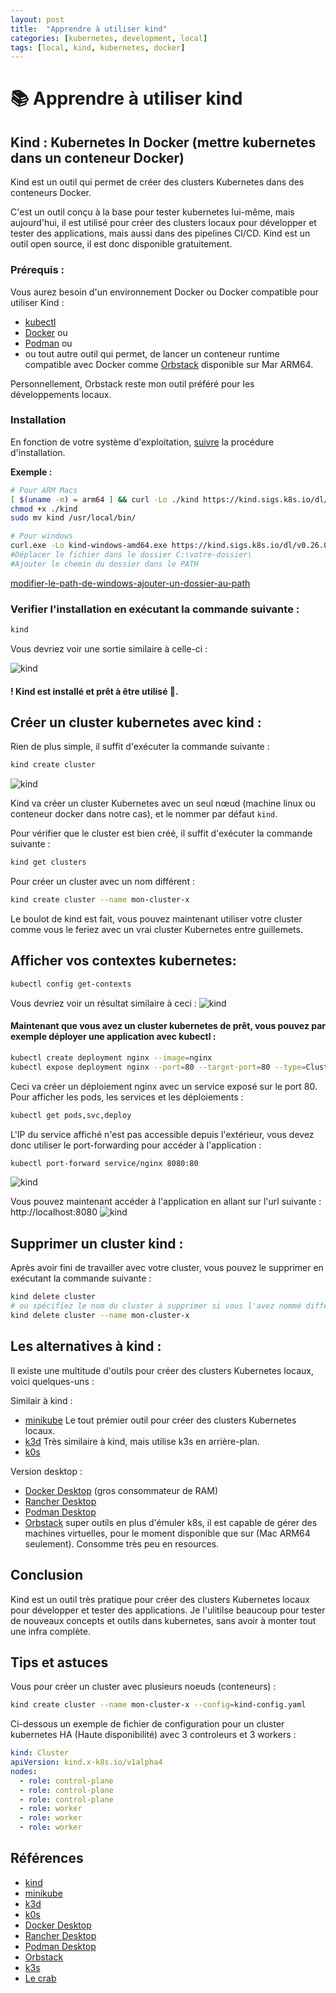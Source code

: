 ```yaml
---
layout: post
title:  "Apprendre à utiliser kind"
categories: [kubernetes, development, local]
tags: [local, kind, kubernetes, docker]
---
```




# 📚 Apprendre à utiliser kind

## Kind : Kubernetes In Docker (mettre kubernetes dans un conteneur Docker)

Kind est un outil qui permet de créer des clusters Kubernetes dans des conteneurs Docker.

C'est un outil conçu à la base pour tester kubernetes lui-même, mais aujourd'hui, il est utilisé pour créer des clusters locaux pour développer et tester des applications, mais aussi dans des pipelines CI/CD.
Kind est un outil open source, il est donc disponible gratuitement.

### Prérequis :

Vous aurez besoin d'un environnement Docker ou Docker compatible pour utiliser Kind :

- [kubectl](https://kubernetes.io/docs/tasks/tools/)
- [Docker](https://docs.docker.com/get-started/get-docker/)  ou
- [Podman](https://podman.io/getting-started/installation) ou
- ou tout autre outil qui permet, de lancer un conteneur runtime compatible avec Docker comme [Orbstack](https://www.orbstack.dev/) disponible sur Mar ARM64.

Personnellement, Orbstack reste mon outil préféré pour les développements locaux.

### Installation

En fonction de votre système d'exploitation, [suivre](https://kind.sigs.k8s.io/docs/user/quick-start/#installation) la procédure d'installation.


**Exemple :**
```bash
# Pour ARM Macs
[ $(uname -m) = arm64 ] && curl -Lo ./kind https://kind.sigs.k8s.io/dl/v0.26.0/kind-darwin-arm64
chmod +x ./kind
sudo mv kind /usr/local/bin/
```

```bash
# Pour windows  
curl.exe -Lo kind-windows-amd64.exe https://kind.sigs.k8s.io/dl/v0.26.0/kind-windows-amd64
#Déplacer le fichier dans le dossier C:\votre-dossier\ 
#Ajouter le chemin du dossier dans le PATH
```
[modifier-le-path-de-windows-ajouter-un-dossier-au-path ](https://lecrabeinfo.net/modifier-le-path-de-windows-ajouter-un-dossier-au-path.html )


### Verifier l'installation en exécutant la commande suivante :
```bash
kind
```
Vous devriez voir une sortie similaire à celle-ci :

![kind](https://mombesoft-blog-post-1474x.s3.us-east-1.amazonaws.com/assets/kind-01.png)

#### ! Kind est installé et prêt à être utilisé 🎉.

## Créer un cluster kubernetes avec kind :

Rien de plus simple, il suffit d'exécuter la commande suivante :
```bash
kind create cluster
```
![kind](https://mombesoft-blog-post-1474x.s3.us-east-1.amazonaws.com/assets/kind-create-cluster.png)

Kind va créer un cluster Kubernetes avec un seul nœud (machine linux ou conteneur docker dans notre cas), et le nommer par défaut `kind`.

Pour vérifier que le cluster est bien créé, il suffit d'exécuter la commande suivante :
```bash
kind get clusters
```
Pour créer un cluster avec un nom différent :
```bash
kind create cluster --name mon-cluster-x
```
Le boulot de kind est fait, vous pouvez maintenant utiliser votre cluster comme vous le feriez avec un vrai cluster Kubernetes entre guillemets.

## Afficher vos contextes kubernetes:
```bash
kubectl config get-contexts
```
Vous devriez voir un résultat similaire à ceci :
![kind](https://mombesoft-blog-post-1474x.s3.us-east-1.amazonaws.com/assets/kind-cluster-get-contexts.png)

#### Maintenant que vous avez un cluster kubernetes de prêt, vous pouvez par exemple déployer une application avec kubectl :
```bash
kubectl create deployment nginx --image=nginx
kubectl expose deployment nginx --port=80 --target-port=80 --type=ClusterIP
```
Ceci va créer un déploiement nginx avec un service exposé sur le port 80.
Pour afficher les pods, les services et les déploiements :
```bash
kubectl get pods,svc,deploy
```
L'IP du service affiché n'est pas accessible depuis l'extérieur, vous devez donc utiliser le port-forwarding pour accéder à l'application :
```bash
kubectl port-forward service/nginx 8080:80
```
![kind](https://mombesoft-blog-post-1474x.s3.us-east-1.amazonaws.com/assets/kubectl-nginx.png)

Vous pouvez maintenant accéder à l'application en allant sur l'url suivante : http://localhost:8080
![kind](https://mombesoft-blog-post-1474x.s3.us-east-1.amazonaws.com/assets/nginx.png)

## Supprimer un cluster kind :

Après avoir fini de travailler avec votre cluster, vous pouvez le supprimer en exécutant la commande suivante :
```bash
kind delete cluster
# ou spécifiez le nom du cluster à supprimer si vous l'avez nommé différemment :
kind delete cluster --name mon-cluster-x
```

## Les alternatives à kind :
Il existe une multitude d'outils pour créer des clusters Kubernetes locaux, voici quelques-uns :

Similair à kind :
- [minikube](https://minikube.sigs.k8s.io/docs/start/) Le tout prémier outil pour créer des clusters Kubernetes locaux.
- [k3d](https://k3d.io/) Très similaire à kind, mais utilise k3s en arrière-plan.
- [k0s](https://k0sproject.io/)

Version desktop :

- [Docker Desktop](https://www.docker.com/products/docker-desktop/) (gros consommateur de RAM)
- [Rancher Desktop](https://rancherdesktop.io/)
- [Podman Desktop](https://podman-desktop.io/)
- [Orbstack](https://orbstack.dev/) super outils en plus d'émuler k8s, il est capable de gérer des machines virtuelles, pour le moment disponible que sur (Mac ARM64 seulement). Consomme très peu en resources.


## Conclusion
Kind est un outil très pratique pour créer des clusters Kubernetes locaux pour développer et tester des applications.
Je l'ulitilse beaucoup pour tester de nouveaux concepts et outils dans kubernetes, sans avoir à monter tout une infra complète.
## Tips et astuces
Vous pour créer un cluster avec plusieurs noeuds (conteneurs) :
```bash
kind create cluster --name mon-cluster-x --config=kind-config.yaml
```

Ci-dessous un exemple de fichier de configuration pour un cluster kubernetes HA (Haute disponibilité) avec 3 controleurs et 3 workers :
```yaml
kind: Cluster
apiVersion: kind.x-k8s.io/v1alpha4
nodes:
  - role: control-plane
  - role: control-plane
  - role: control-plane
  - role: worker
  - role: worker
  - role: worker
```
## Références
- [kind](https://kind.sigs.k8s.io/)
- [minikube](https://minikube.sigs.k8s.io/docs/start/)
- [k3d](https://k3d.io/)
- [k0s](https://k0sproject.io/)
- [Docker Desktop](https://www.docker.com/products/docker-desktop/)
- [Rancher Desktop](https://rancherdesktop.io/)
- [Podman Desktop](https://podman-desktop.io/)
- [Orbstack](https://orbstack.dev/)
- [k3s](https://k3s.io/)
- [Le crab](https://lecrabeinfo.net/modifier-le-path-de-windows-ajouter-un-dossier-au-path.html )
